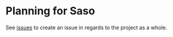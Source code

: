 #  Planning for Saso

See [issues](https://github.com/bionicrm/saso-plans/issues) to create an issue in regards to the project as a whole.
